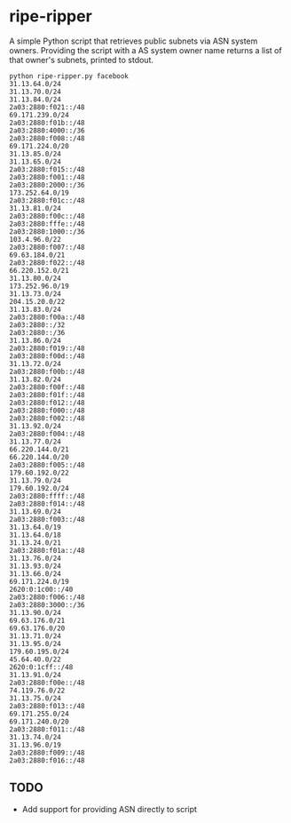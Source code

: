 ripe-ripper
================
A simple Python script that retrieves public subnets via ASN system owners. Providing the script with a AS system owner name returns a list of that owner's subnets, printed to stdout.

```
python ripe-ripper.py facebook
31.13.64.0/24
31.13.70.0/24
31.13.84.0/24
2a03:2880:f021::/48
69.171.239.0/24
2a03:2880:f01b::/48
2a03:2880:4000::/36
2a03:2880:f008::/48
69.171.224.0/20
31.13.85.0/24
31.13.65.0/24
2a03:2880:f015::/48
2a03:2880:f001::/48
2a03:2880:2000::/36
173.252.64.0/19
2a03:2880:f01c::/48
31.13.81.0/24
2a03:2880:f00c::/48
2a03:2880:fffe::/48
2a03:2880:1000::/36
103.4.96.0/22
2a03:2880:f007::/48
69.63.184.0/21
2a03:2880:f022::/48
66.220.152.0/21
31.13.80.0/24
173.252.96.0/19
31.13.73.0/24
204.15.20.0/22
31.13.83.0/24
2a03:2880:f00a::/48
2a03:2880::/32
2a03:2880::/36
31.13.86.0/24
2a03:2880:f019::/48
2a03:2880:f00d::/48
31.13.72.0/24
2a03:2880:f00b::/48
31.13.82.0/24
2a03:2880:f00f::/48
2a03:2880:f01f::/48
2a03:2880:f012::/48
2a03:2880:f000::/48
2a03:2880:f002::/48
31.13.92.0/24
2a03:2880:f004::/48
31.13.77.0/24
66.220.144.0/21
66.220.144.0/20
2a03:2880:f005::/48
179.60.192.0/22
31.13.79.0/24
179.60.192.0/24
2a03:2880:ffff::/48
2a03:2880:f014::/48
31.13.69.0/24
2a03:2880:f003::/48
31.13.64.0/19
31.13.64.0/18
31.13.24.0/21
2a03:2880:f01a::/48
31.13.76.0/24
31.13.93.0/24
31.13.66.0/24
69.171.224.0/19
2620:0:1c00::/40
2a03:2880:f006::/48
2a03:2880:3000::/36
31.13.90.0/24
69.63.176.0/21
69.63.176.0/20
31.13.71.0/24
31.13.95.0/24
179.60.195.0/24
45.64.40.0/22
2620:0:1cff::/48
31.13.91.0/24
2a03:2880:f00e::/48
74.119.76.0/22
31.13.75.0/24
2a03:2880:f013::/48
69.171.255.0/24
69.171.240.0/20
2a03:2880:f011::/48
31.13.74.0/24
31.13.96.0/19
2a03:2880:f009::/48
2a03:2880:f016::/48
```

TODO
---

* Add support for providing ASN directly to script
